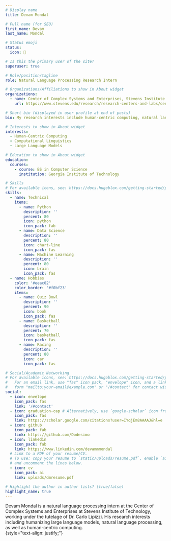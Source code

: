 ```yaml
---
# Display name
title: Devam Mondal

# Full name (for SEO)
first_name: Devam 
last_name: Mondal

# Status emoji
status:
  icon: 🧠

# Is this the primary user of the site?
superuser: true

# Role/position/tagline
role: Natural Language Processing Research Intern

# Organizations/Affiliations to show in About widget
organizations:
  - name: Center of Complex Systems and Enterprises, Stevens Institute of Technology
    url: https://www.stevens.edu/research/research-centers-and-labs/center-for-complex-systems-enterprises/center-for-complex-systems-and-enterprises

# Short bio (displayed in user profile at end of posts)
bio: My research interests include human-centric computing, natural language processing, and large language models. 

# Interests to show in About widget
interests:
  - Human-Centric Computing
  - Computational Linguistics
  - Large Language Models

# Education to show in About widget
education:
  courses:
    - course: BS in Computer Science
      institution: Georgia Institute of Technology

# Skills
# For available icons, see: https://docs.hugoblox.com/getting-started/page-builder/#icons
skills:
  - name: Technical
    items:
      - name: Python
        description: ''
        percent: 80
        icon: python
        icon_pack: fab
      - name: Data Science
        description: ''
        percent: 80
        icon: chart-line
        icon_pack: fas
      - name: Machine Learning
        description: ''
        percent: 80
        icon: brain
        icon_pack: fas
  - name: Hobbies
    color: '#eeac02'
    color_border: '#f0bf23'
    items:
      - name: Quiz Bowl
        description: ''
        percent: 90
        icon: book
        icon_pack: fas
      - name: Basketball
        description: ''
        percent: 70
        icon: basketball
        icon_pack: fas
      - name: Racing
        description: ''
        percent: 80
        icon: car
        icon_pack: fas

# Social/Academic Networking
# For available icons, see: https://docs.hugoblox.com/getting-started/page-builder/#icons
#   For an email link, use "fas" icon pack, "envelope" icon, and a link in the
#   form "mailto:your-email@example.com" or "/#contact" for contact widget.
social:
  - icon: envelope
    icon_pack: fas
    link: '/#contact'
  - icon: graduation-cap # Alternatively, use `google-scholar` icon from `ai` icon pack
    icon_pack: fas
    link: https://scholar.google.com/citations?user=IYqjEm8AAAAJ&hl=e
  - icon: github
    icon_pack: fab
    link: https://github.com/Dodesimo
  - icon: linkedin
    icon_pack: fab
    link: https://www.linkedin.com/devammmondal
  # Link to a PDF of your resume/CV.
  # To use: copy your resume to `static/uploads/resume.pdf`, enable `ai` icons in `params.yaml`,
  # and uncomment the lines below.
  - icon: cv
    icon_pack: ai
    link: uploads/dmresume.pdf

# Highlight the author in author lists? (true/false)
highlight_name: true
---
```


Devam Mondal is a natural language processing intern at the Center of Complex Systems and Enterprises at Stevens Institute of Technology, working under the tutelage of Dr. Carlo Lipizzi. His research interests including humanizing large language models, natural language processing, as well as human-centric computing.  
{style="text-align: justify;"}
